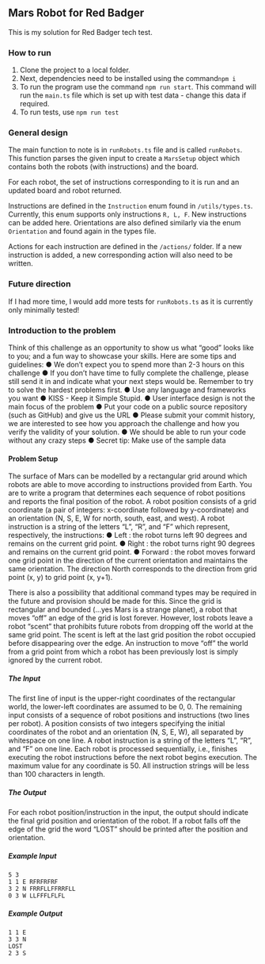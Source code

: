 ## Mars Robot for Red Badger
This is my solution for Red Badger tech test. 

### How to run
1. Clone the project to a local folder. 
2. Next, dependencies need to be installed using the command`npm i`
3. To run the program use the command `npm run start`. This command will run the `main.ts` file which is set up with test data - change this data if required. 
4. To run tests, use `npm run test`

### General design
The main function to note is in `runRobots.ts` file and is called `runRobots`. This function parses the given input to create a `MarsSetup` object which contains both the robots (with instructions) and the board. 

For each robot, the set of instructions corresponding to it is run and an updated board and robot returned. 

Instructions are defined in the  `Instruction` enum found in `/utils/types.ts`. Currently, this enum supports only instructions `R, L, F`. New instructions can be added here. 
Orientations are also defined similarly via the enum `Orientation` and found again in the types file. 

Actions for each instruction are defined in the `/actions/` folder. If a new instruction is added, a new corresponding action will also need to be written. 

### Future direction
If I had more time, I would add more tests for `runRobots.ts` as it is currently only minimally tested!

### Introduction to the problem
Think of this challenge as an opportunity to show us what “good” looks like to you; and a fun way to showcase your skills.
Here are some tips and guidelines:
● We don’t expect you to spend more than 2-3 hours on this challenge
● If you don’t have time to fully complete the challenge, please still send it in and
indicate what your next steps would be. Remember to try to solve the hardest
problems first.
● Use any language and frameworks you want
● KISS - Keep it Simple Stupid.
● User interface design is not the main focus of the problem
● Put your code on a public source repository (such as GitHub) and give us the URL
● Please submit your commit history, we are interested to see how you approach the
challenge and how you verify the validity of your solution.
● We should be able to run your code without any crazy steps
● Secret tip: Make use of the sample data 


#### Problem Setup

The surface of Mars can be modelled by a rectangular grid around which robots are able to move according to instructions provided from Earth. You are to write a program that determines each sequence of robot positions and reports the final position of the robot.
A robot position consists of a grid coordinate (a pair of integers: x-coordinate followed by y-coordinate) and an orientation (N, S, E, W for north, south, east, and west).
A robot instruction is a string of the letters “L”, “R”, and “F” which represent, respectively, the instructions:
● Left : the robot turns left 90 degrees and remains on the current grid point.
● Right : the robot turns right 90 degrees and remains on the current grid point.
● Forward : the robot moves forward one grid point in the direction of the current
orientation and maintains the same orientation.
The direction North corresponds to the direction from grid point (x, y) to grid point (x, y+1).

There is also a possibility that additional command types may be required in the future and provision should be made for this.
Since the grid is rectangular and bounded (...yes Mars is a strange planet), a robot that moves “off” an edge of the grid is lost forever. However, lost robots leave a robot “scent” that prohibits future robots from dropping off the world at the same grid point. The scent is left at the last grid position the robot occupied before disappearing over the edge. An instruction to move “off” the world from a grid point from which a robot has been previously lost is simply ignored by the current robot.

##### The Input
The first line of input is the upper-right coordinates of the rectangular world, the lower-left coordinates are assumed to be 0, 0.
The remaining input consists of a sequence of robot positions and instructions (two lines per robot). A position consists of two integers specifying the initial coordinates of the robot and an orientation (N, S, E, W), all separated by whitespace on one line. A robot instruction is a string of the letters “L”, “R”, and “F” on one line.
Each robot is processed sequentially, i.e., finishes executing the robot instructions before the next robot begins execution.
The maximum value for any coordinate is 50.
All instruction strings will be less than 100 characters in length.

##### The Output
For each robot position/instruction in the input, the output should indicate the final grid position and orientation of the robot. If a robot falls off the edge of the grid the word “LOST” should be printed after the position and orientation.


##### Example Input
```
5 3
1 1 E RFRFRFRF
3 2 N FRRFLLFFRRFLL
0 3 W LLFFFLFLFL
```
##### Example Output
```
1 1 E
3 3 N
LOST
2 3 S
```
